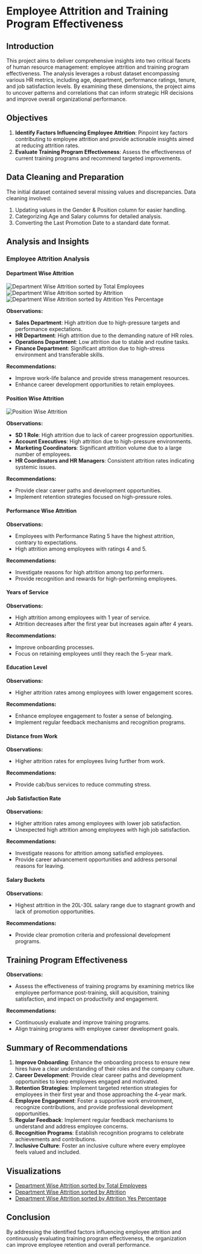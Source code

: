 # Employee Attrition and Training Program Effectiveness

## Introduction
This project aims to deliver comprehensive insights into two critical facets of human resource management: employee attrition and training program effectiveness. The analysis leverages a robust dataset encompassing various HR metrics, including age, department, performance ratings, tenure, and job satisfaction levels. By examining these dimensions, the project aims to uncover patterns and correlations that can inform strategic HR decisions and improve overall organizational performance.

## Objectives
1. **Identify Factors Influencing Employee Attrition**: Pinpoint key factors contributing to employee attrition and provide actionable insights aimed at reducing attrition rates.
2. **Evaluate Training Program Effectiveness**: Assess the effectiveness of current training programs and recommend targeted improvements.

## Data Cleaning and Preparation
The initial dataset contained several missing values and discrepancies. Data cleaning involved:
1. Updating values in the Gender & Position column for easier handling.
2. Categorizing Age and Salary columns for detailed analysis.
3. Converting the Last Promotion Date to a standard date format.

## Analysis and Insights

### Employee Attrition Analysis

#### Department Wise Attrition
![Department Wise Attrition sorted by Total Employees](https://www.bing.com/images/blob?bcid=S7RLxZ14ipAHuhcxoNWLuD9SqbotqVT.PTw)
![Department Wise Attrition sorted by Attrition](https://www.bing.com/images/blob?bcid=S9fSeC0345AHuhcxoNWLuD9SqbotqVT.PaY)
![Department Wise Attrition sorted by Attrition Yes Percentage](https://www.bing.com/images/blob?bcid=SyySoNDPfpAHuhcxoNWLuD9SqbotqVT.PUE)

**Observations:**
- **Sales Department**: High attrition due to high-pressure targets and performance expectations.
- **HR Department**: High attrition due to the demanding nature of HR roles.
- **Operations Department**: Low attrition due to stable and routine tasks.
- **Finance Department**: Significant attrition due to high-stress environment and transferable skills.

**Recommendations:**
- Improve work-life balance and provide stress management resources.
- Enhance career development opportunities to retain employees.

#### Position Wise Attrition
![Position Wise Attrition](https://www.bing.com/images/blob?bcid=S5aEbTHJ1JAHuhcxoNWLuD9SqbotqVT.PaY)

**Observations:**
- **SD 1 Role**: High attrition due to lack of career progression opportunities.
- **Account Executives**: High attrition due to high-pressure environments.
- **Marketing Coordinators**: Significant attrition volume due to a large number of employees.
- **HR Coordinators and HR Managers**: Consistent attrition rates indicating systemic issues.

**Recommendations:**
- Provide clear career paths and development opportunities.
- Implement retention strategies focused on high-pressure roles.

#### Performance Wise Attrition
**Observations:**
- Employees with Performance Rating 5 have the highest attrition, contrary to expectations.
- High attrition among employees with ratings 4 and 5.

**Recommendations:**
- Investigate reasons for high attrition among top performers.
- Provide recognition and rewards for high-performing employees.

#### Years of Service
**Observations:**
- High attrition among employees with 1 year of service.
- Attrition decreases after the first year but increases again after 4 years.

**Recommendations:**
- Improve onboarding processes.
- Focus on retaining employees until they reach the 5-year mark.

#### Education Level
**Observations:**
- Higher attrition rates among employees with lower engagement scores.

**Recommendations:**
- Enhance employee engagement to foster a sense of belonging.
- Implement regular feedback mechanisms and recognition programs.

#### Distance from Work
**Observations:**
- Higher attrition rates for employees living further from work.

**Recommendations:**
- Provide cab/bus services to reduce commuting stress.

#### Job Satisfaction Rate
**Observations:**
- Higher attrition rates among employees with lower job satisfaction.
- Unexpected high attrition among employees with high job satisfaction.

**Recommendations:**
- Investigate reasons for attrition among satisfied employees.
- Provide career advancement opportunities and address personal reasons for leaving.

#### Salary Buckets
**Observations:**
- Highest attrition in the 20L-30L salary range due to stagnant growth and lack of promotion opportunities.

**Recommendations:**
- Provide clear promotion criteria and professional development programs.

## Training Program Effectiveness
**Observations:**
- Assess the effectiveness of training programs by examining metrics like employee performance post-training, skill acquisition, training satisfaction, and impact on productivity and engagement.

**Recommendations:**
- Continuously evaluate and improve training programs.
- Align training programs with employee career development goals.

## Summary of Recommendations
1. **Improve Onboarding**: Enhance the onboarding process to ensure new hires have a clear understanding of their roles and the company culture.
2. **Career Development**: Provide clear career paths and development opportunities to keep employees engaged and motivated.
3. **Retention Strategies**: Implement targeted retention strategies for employees in their first year and those approaching the 4-year mark.
4. **Employee Engagement**: Foster a supportive work environment, recognize contributions, and provide professional development opportunities.
5. **Regular Feedback**: Implement regular feedback mechanisms to understand and address employee concerns.
6. **Recognition Programs**: Establish recognition programs to celebrate achievements and contributions.
7. **Inclusive Culture**: Foster an inclusive culture where every employee feels valued and included.

## Visualizations
- [Department Wise Attrition sorted by Total Employees](https://www.bing.com/images/blob?bcid=S7RLxZ14ipAHuhcxoNWLuD9SqbotqVT.PTw)
- [Department Wise Attrition sorted by Attrition](https://www.bing.com/images/blob?bcid=S9fSeC0345AHuhcxoNWLuD9SqbotqVT.PaY)
- [Department Wise Attrition sorted by Attrition Yes Percentage](https://www.bing.com/images/blob?bcid=SyySoNDPfpAHuhcxoNWLuD9SqbotqVT.PUE)

## Conclusion
By addressing the identified factors influencing employee attrition and continuously evaluating training program effectiveness, the organization can improve employee retention and overall performance.
